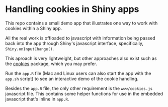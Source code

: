 # Handling cookies in Shiny apps

This repo contains a small demo app that illustrates one way to work with
cookies within a Shiny app.

All the real work is offloaded to javascript with information being passed
back into the app through Shiny's javascript interface, specifically,
`Shiny.onInputChange()`.

This aproach is very lightweight, but other approaches also exist such as the
[cookies](https://cran.r-project.org/package=cookies) package, which you may
prefer.

Run the `app.R` file (Mac and Linux users can also start the app with the
`app.sh` script) to see an interactive demo of the cookie handling.

Besides the `app.R` file, the only other requirement is the `www/cookies.js`
javascript file. This contains some helper functions for use in the embedded
javascript that's inline in `app.R`.

